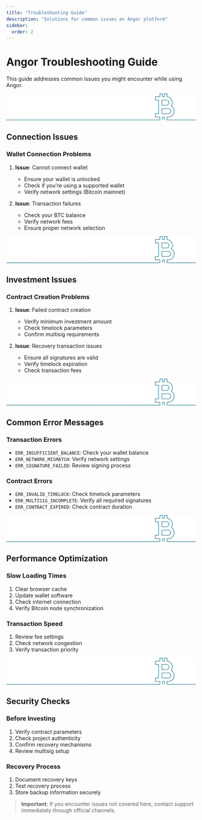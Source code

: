 ```yaml
---
title: "Troubleshooting Guide"
description: "Solutions for common issues on Angor platform"
sidebar:
  order: 2
---
```


# Angor Troubleshooting Guide

This guide addresses common issues you might encounter while using Angor.

![bitcoin](/bitcoin-line.svg)

## Connection Issues

### Wallet Connection Problems
1. **Issue**: Cannot connect wallet
   - Ensure your wallet is unlocked
   - Check if you're using a supported wallet
   - Verify network settings (Bitcoin mainnet)

2. **Issue**: Transaction failures
   - Check your BTC balance
   - Verify network fees
   - Ensure proper network selection

![bitcoin](/bitcoin-line.svg)

## Investment Issues

### Contract Creation Problems
1. **Issue**: Failed contract creation
   - Verify minimum investment amount
   - Check timelock parameters
   - Confirm multisig requirements

2. **Issue**: Recovery transaction issues
   - Ensure all signatures are valid
   - Verify timelock expiration
   - Check transaction fees

![bitcoin](/bitcoin-line.svg)

## Common Error Messages

### Transaction Errors
- `ERR_INSUFFICIENT_BALANCE`: Check your wallet balance
- `ERR_NETWORK_MISMATCH`: Verify network settings
- `ERR_SIGNATURE_FAILED`: Review signing process

### Contract Errors
- `ERR_INVALID_TIMELOCK`: Check timelock parameters
- `ERR_MULTISIG_INCOMPLETE`: Verify all required signatures
- `ERR_CONTRACT_EXPIRED`: Check contract duration

![bitcoin](/bitcoin-line.svg)

## Performance Optimization

### Slow Loading Times
1. Clear browser cache
2. Update wallet software
3. Check internet connection
4. Verify Bitcoin node synchronization

### Transaction Speed
1. Review fee settings
2. Check network congestion
3. Verify transaction priority

![bitcoin](/bitcoin-line.svg)

## Security Checks

### Before Investing
1. Verify contract parameters
2. Check project authenticity
3. Confirm recovery mechanisms
4. Review multisig setup

### Recovery Process
1. Document recovery keys
2. Test recovery process
3. Store backup information securely

> **Important**: If you encounter issues not covered here, contact support immediately through official channels.
